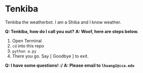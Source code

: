 # Tenkiba
Tenkiba the weatherbot. I am a Shiba and I know weather.

**Q: Tenkiba, how do I call you out?**
**A: Woof, here are steps below.**
1. Open Terminal
2. `cd` into this repo
3. `python a.py` 
4. There you go. Say [ Goodbye ] to exit.


**Q: I have some questions! :/**
**A: Please email to `lhuang2@cca.edu`**
